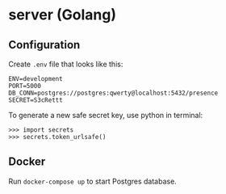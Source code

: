 # server (Golang)

## Configuration 

Create `.env` file that looks like this:

```
ENV=development
PORT=5000
DB_CONN=postgres://postgres:qwerty@localhost:5432/presence
SECRET=S3cRettt
```

To generate a new safe secret key, use python in terminal:

```
>>> import secrets
>>> secrets.token_urlsafe()
```

## Docker 

Run `docker-compose up` to start Postgres database.
